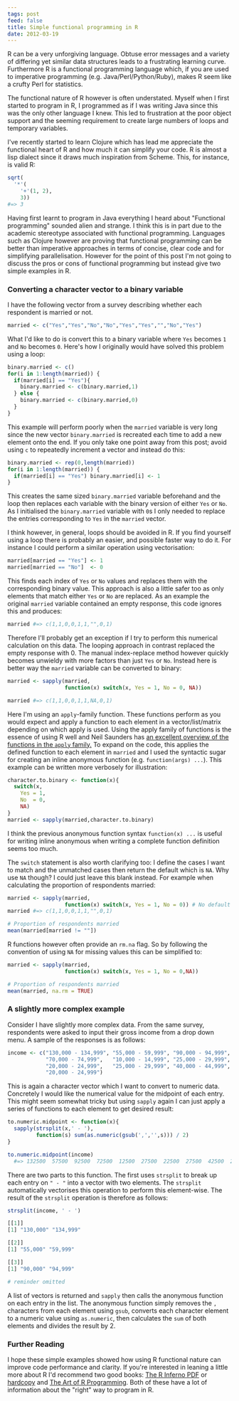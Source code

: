 ```yaml
---
tags: post
feed: false
title: Simple functional programming in R
date: 2012-03-19
---
```


R can be a very unforgiving language. Obtuse error messages and a variety of
differing yet similar data structures leads to a frustrating learning curve.
Furthermore R is a functional programming language which, if you are used to
imperative programming (e.g. Java/Perl/Python/Ruby), makes R seem like a crufty
Perl for statistics.

The functional nature of R however is often understated. Myself when I first
started to program in R, I programmed as if I was writing Java since this was
the only other language I knew. This led to frustration at the poor object
support and the seeming requirement to create large numbers of loops and
temporary variables.

I've recently started to learn Clojure which has lead me appreciate the
functional heart of R and how much it can simplify your code. R is almost a
lisp dialect since it draws much inspiration from Scheme. This, for instance,
is valid R:

```r
sqrt(
  '*'(
    '+'(1, 2),
    3))
#=> 3
```

Having first learnt to program in Java everything I heard about "Functional
programming" sounded alien and strange. I think this is in part due to the
academic stereotype associated with functional programming. Languages such as
Clojure however are proving that functional programming can be better than
imperative approaches in terms of concise, clear code and for simplifying
parallelisation. However for the point of this post I'm not going to discuss
the pros or cons of functional programming but instead give two simple examples
in R.

### Converting a character vector to a binary variable

I have the following vector from a survey describing whether each respondent is
married or not.

```r
married <- c("Yes","Yes","No","No","Yes","Yes","","No","Yes")
```

What I'd like to do is convert this to a binary variable where `Yes` becomes
`1` and `No` becomes `0`. Here's how I originally would have solved this
problem using a loop:

```r
binary.married <- c()
for(i in 1:length(married)) {
  if(married[i] == "Yes"){
    binary.married <- c(binary.married,1)
  } else {
    binary.married <- c(binary.married,0)
  }
}
```

This example will perform poorly when the `married` variable is very long since
the new vector `binary.married` is recreated each time to add a new element
onto the end. If you only take one point away from this post; avoid using `c`
to repeatedly increment a vector and instead do this:

```r
binary.married <- rep(0,length(married))
for(i in 1:length(married)) {
  if(married[i] == "Yes") binary.married[i] <- 1
}
```

This creates the same sized `binary.married` variable beforehand and the loop
then replaces each variable with the binary version of either `Yes` or `No`. As
I initialised the `binary.married` variable with `0`s I only needed to replace
the entries corresponding to `Yes` in the `married` vector.

I think however, in general, loops should be avoided in R. If you find yourself
using a loop there is probably an easier, and possible faster way to do it. For
instance I could perform a similar operation using vectorisation:

```r
married[married == "Yes"] <- 1
married[married == "No"]  <- 0
```

This finds each index of `Yes` or `No` values and replaces them with the
corresponding binary value. This approach is also a little safer too as only
elements that match either `Yes` or `No` are replaced. As an example the
original `married` variable contained an empty response, this code ignores this
and produces:

```r
married #=> c(1,1,0,0,1,1,"",0,1)
```

Therefore I'll probably get an exception if I try to perform this numerical
calculation on this data. The looping approach in contrast replaced the empty
response with 0. The manual index-replace method however quickly becomes
unwieldy with more factors than just `Yes` or `No`. Instead here is better way
the `married` variable can be converted to binary:

```r
married <- sapply(married,
                  function(x) switch(x, Yes = 1, No = 0, NA))

married #=> c(1,1,0,0,1,1,NA,0,1)
```

Here I'm using an `apply`-family function. These functions perform as you would
expect and apply a function to each element in a vector/list/matrix depending
on which apply is used. Using the apply family of functions is the essence of
using R well and Neil Saunders has [an excellent overview of the functions in
the `apply` family.][neil] To expand on the code, this applies the defined
function to each element in `married` and I used the syntactic sugar for
creating an inline anonymous function (e.g. `function(args) ...`). This example
can be written more verbosely for illustration:

```r
character.to.binary <- function(x){
  switch(x,
    Yes = 1,
    No  = 0,
    NA)
}
married <- sapply(married,character.to.binary)
```

I think the previous anonymous function syntax `function(x) ...` is useful for
writing inline anonymous when writing a complete function definition seems too
much.

The `switch` statement is also worth clarifying too: I define the cases I want
to match and the unmatched cases then return the default which is `NA`. Why use
`NA` though? I could just leave this blank instead. For example when
calculating the proportion of respondents married:

```r
married <- sapply(married,
                  function(x) switch(x, Yes = 1, No = 0)) # No default case
married #=> c(1,1,0,0,1,1,"",0,1)

# Proportion of respondents married
mean(married[married != ""])
```

R functions however often provide an `rm.na` flag. So by following the
convention of using `NA` for missing values this can be simplified to:

```r
married <- sapply(married,
                  function(x) switch(x, Yes = 1, No = 0,NA))

# Proportion of respondents married
mean(married, na.rm = TRUE)
```

### A slightly more complex example

Consider I have slightly more complex data. From the same survey, respondents
were asked to input their gross income from a drop down menu. A sample of the
responses is as follows:

```r
income <- c("130,000 - 134,999", "55,000 - 59,999", "90,000 - 94,999",
            "70,000 - 74,999",   "10,000 - 14,999", "25,000 - 29,999",
            "20,000 - 24,999",   "25,000 - 29,999", "40,000 - 44,999",
            "20,000 - 24,999")
```

This is again a character vector which I want to convert to numeric data.
Concretely I would like the numerical value for the midpoint of each entry.
This might seem somewhat tricky but using `sapply` again I can just apply a
series of functions to each element to get desired result:

```r
to.numeric.midpoint <- function(x){
  sapply(strsplit(x,' - '),
         function(s) sum(as.numeric(gsub(',','',s))) / 2)
}

to.numeric.midpoint(income)
  #=> 132500  57500  92500  72500  12500  27500  22500  27500  42500  22500

```

There are two parts to this function. The first uses `strsplit` to break up
each entry on `" - "` into a vector with two elements. The `strsplit`
automatically vectorises this operation to perform this element-wise. The
result of the `strsplit` operation is therefore as follows:

```r
strsplit(income, ' - ')

[[1]]
[1] "130,000" "134,999"

[[2]]
[1] "55,000" "59,999"

[[3]]
[1] "90,000" "94,999"

# reminder omitted
```

A list of vectors is returned and `sapply` then calls the anonymous function on
each entry in the list. The anonymous function simply removes the `,`
characters from each element using `gsub`, converts each character element to a
numeric value using `as.numeric`, then calculates the `sum` of both elements
and divides the result by 2.

### Further Reading

I hope these simple examples showed how using R functional nature can improve
code performance and clarity. If you're interested in leaning a little more
about R I'd recommend two good books: [The R Inferno PDF][inferno] or
[hardcopy][] and [The Art of R Programming][art]. Both of these have a lot of
information about the "right" way to program in R.

[neil]: https://nsaunders.wordpress.com/2010/08/20/a-brief-introduction-to-apply-in-r/
[inferno]: http://www.burns-stat.com/pages/Tutor/R_inferno.pdf
[hardcopy]: http://www.lulu.com/shop/patrick-burns/the-r-inferno/paperback/product-18809753.html
[art]: http://www.amazon.com/Art-Programming-Statistical-Software-Design/dp/1593273843

